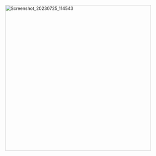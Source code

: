 
<img width="469" alt="Screenshot_20230725_114543" src="https://github.com/Gowthamgd/VAV/assets/138351632/53992e67-826a-4048-af5b-eff6dd7e7ea3">
